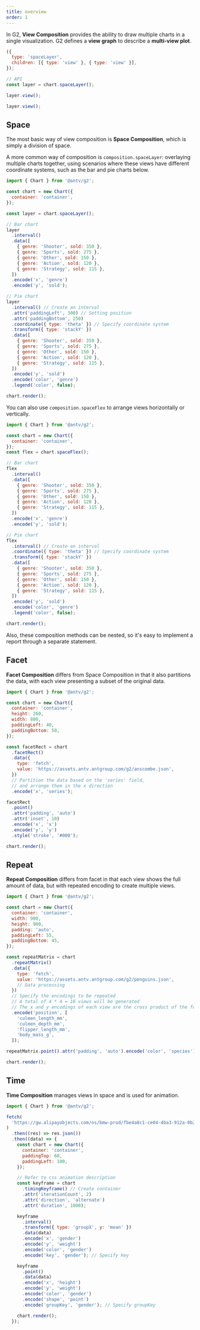 ```yaml
---
title: overview
order: 1
---
```


In G2, **View Composition** provides the ability to draw multiple charts in a single visualization. G2 defines a **view graph** to describe a **multi-view plot**.

```js
({
  type: 'spaceLayer',
  children: [{ type: 'view' }, { type: 'view' }],
});
```

```js
// API
const layer = chart.spaceLayer();

layer.view();

layer.view();
```

## Space

The most basic way of view composition is **Space Composition**, which is simply a division of space.

A more common way of composition is `composition.spaceLayer`: overlaying multiple charts together, using scenarios where these views have different coordinate systems, such as the bar and pie charts below.

```js | ob { autoMount: true }
import { Chart } from '@antv/g2';

const chart = new Chart({
  container: 'container',
});

const layer = chart.spaceLayer();

// Bar chart
layer
  .interval()
  .data([
    { genre: 'Shooter', sold: 350 },
    { genre: 'Sports', sold: 275 },
    { genre: 'Other', sold: 150 },
    { genre: 'Action', sold: 120 },
    { genre: 'Strategy', sold: 115 },
  ])
  .encode('x', 'genre')
  .encode('y', 'sold');

// Pie chart
layer
  .interval() // Create an interval
  .attr('paddingLeft', 300) // Setting position
  .attr('paddingBottom', 250)
  .coordinate({ type: 'theta' }) // Specify coordinate system
  .transform({ type: 'stackY' })
  .data([
    { genre: 'Shooter', sold: 350 },
    { genre: 'Sports', sold: 275 },
    { genre: 'Other', sold: 150 },
    { genre: 'Action', sold: 120 },
    { genre: 'Strategy', sold: 115 },
  ])
  .encode('y', 'sold')
  .encode('color', 'genre')
  .legend('color', false);

chart.render();
```

You can also use `composition.spaceFlex` to arrange views horizontally or vertically.

```js | ob { autoMount: true }
import { Chart } from '@antv/g2';

const chart = new Chart({
  container: 'container',
});
const flex = chart.spaceFlex();

// Bar chart
flex
  .interval()
  .data([
    { genre: 'Shooter', sold: 350 },
    { genre: 'Sports', sold: 275 },
    { genre: 'Other', sold: 150 },
    { genre: 'Action', sold: 120 },
    { genre: 'Strategy', sold: 115 },
  ])
  .encode('x', 'genre')
  .encode('y', 'sold');

// Pie chart
flex
  .interval() // Create an interval
  .coordinate({ type: 'theta' }) // Specify coordinate system
  .transform({ type: 'stackY' })
  .data([
    { genre: 'Shooter', sold: 350 },
    { genre: 'Sports', sold: 275 },
    { genre: 'Other', sold: 150 },
    { genre: 'Action', sold: 120 },
    { genre: 'Strategy', sold: 115 },
  ])
  .encode('y', 'sold')
  .encode('color', 'genre')
  .legend('color', false);

chart.render();
```

Also, these composition methods can be nested, so it's easy to implement a report through a separate statement.

## Facet

**Facet Composition** differs from Space Composition in that it also partitions the data, with each view presenting a subset of the original data.

```js | ob { autoMount: true }
import { Chart } from '@antv/g2';

const chart = new Chart({
  container: 'container',
  height: 260,
  width: 800,
  paddingLeft: 40,
  paddingBottom: 50,
});

const facetRect = chart
  .facetRect()
  .data({
    type: 'fetch',
    value: 'https://assets.antv.antgroup.com/g2/anscombe.json',
  })
  // Partition the data based on the 'series' field,
  // and arrange them in the x direction
  .encode('x', 'series');

facetRect
  .point()
  .attr('padding', 'auto')
  .attr('inset', 10)
  .encode('x', 'x')
  .encode('y', 'y')
  .style('stroke', '#000');

chart.render();
```

## Repeat

**Repeat Composition** differs from facet in that each view shows the full amount of data, but with repeated encoding to create multiple views.

```js | ob { autoMount: true }
import { Chart } from '@antv/g2';

const chart = new Chart({
  container: 'container',
  width: 900,
  height: 900,
  padding: 'auto',
  paddingLeft: 55,
  paddingBottom: 45,
});

const repeatMatrix = chart
  .repeatMatrix()
  .data({
    type: 'fetch',
    value: 'https://assets.antv.antgroup.com/g2/penguins.json',
    // Data processing
  })
  // Specify the encodings to be repeated
  // A total of 4 * 4 = 16 views will be generated
  // The x and y encodings of each view are the cross product of the following fields
  .encode('position', [
    'culmen_length_mm',
    'culmen_depth_mm',
    'flipper_length_mm',
    'body_mass_g',
  ]);

repeatMatrix.point().attr('padding', 'auto').encode('color', 'species');

chart.render();
```

## Time

**Time Composition** manages views in space and is used for animation.

```js | ob { autoMount: true }
import { Chart } from '@antv/g2';

fetch(
  'https://gw.alipayobjects.com/os/bmw-prod/fbe4a8c1-ce04-4ba3-912a-0b26d6965333.json',
)
  .then((res) => res.json())
  .then((data) => {
    const chart = new Chart({
      container: 'container',
      paddingTop: 60,
      paddingLeft: 100,
    });

    // Refer to css animation description
    const keyframe = chart
      .timingKeyframe() // Create container
      .attr('iterationCount', 2)
      .attr('direction', 'alternate')
      .attr('duration', 1000);

    keyframe
      .interval()
      .transform({ type: 'groupX', y: 'mean' })
      .data(data)
      .encode('x', 'gender')
      .encode('y', 'weight')
      .encode('color', 'gender')
      .encode('key', 'gender'); // Specify key

    keyframe
      .point()
      .data(data)
      .encode('x', 'height')
      .encode('y', 'weight')
      .encode('color', 'gender')
      .encode('shape', 'point')
      .encode('groupKey', 'gender'); // Specify groupKey

    chart.render();
  });
```
